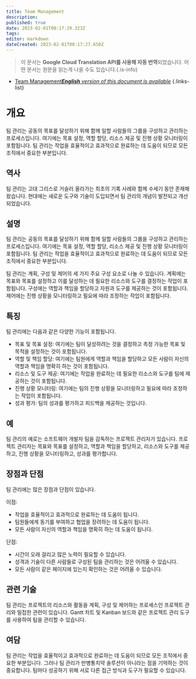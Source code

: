 ```yaml
---
title: Team Management
description: 
published: true
date: 2023-02-01T00:17:29.323Z
tags: 
editor: markdown
dateCreated: 2023-02-01T00:17:27.650Z
---
```


> 이 문서는 **Google Cloud Translation API를 사용해 자동 번역**되었습니다.
어떤 문서는 원문을 읽는게 나을 수도 있습니다.{.is-info}

- [Team Management***English** version of this document is available*](/en/Knowledge-base/Dictionary/team-management)
{.links-list}


# 개요
팀 관리는 공동의 목표를 달성하기 위해 함께 일할 사람들의 그룹을 구성하고 관리하는 프로세스입니다. 여기에는 목표 설정, 역할 할당, 리소스 제공 및 진행 상황 모니터링이 포함됩니다. 팀 관리는 작업을 효율적이고 효과적으로 완료하는 데 도움이 되므로 모든 조직에서 중요한 부분입니다.

## 역사
팀 관리는 고대 그리스로 거슬러 올라가는 최초의 기록 사례와 함께 수세기 동안 존재해 왔습니다. 현대에는 새로운 도구와 기술이 도입되면서 팀 관리의 개념이 발전되고 개선되었습니다.

## 설명
팀 관리는 공동의 목표를 달성하기 위해 함께 일할 사람들의 그룹을 구성하고 관리하는 프로세스입니다. 여기에는 목표 설정, 역할 할당, 리소스 제공 및 진행 상황 모니터링이 포함됩니다. 팀 관리는 작업을 효율적이고 효과적으로 완료하는 데 도움이 되므로 모든 조직에서 중요한 부분입니다.

팀 관리는 계획, 구성 및 제어의 세 가지 주요 구성 요소로 나눌 수 있습니다. 계획에는 목표와 목표를 설정하고 이를 달성하는 데 필요한 리소스와 도구를 결정하는 작업이 포함됩니다. 구성에는 역할과 책임을 할당하고 자원과 도구를 제공하는 것이 포함됩니다. 제어에는 진행 상황을 모니터링하고 필요에 따라 조정하는 작업이 포함됩니다.

## 특징
팀 관리에는 다음과 같은 다양한 기능이 포함됩니다.

- 목표 및 목표 설정: 여기에는 팀이 달성하려는 것을 결정하고 측정 가능한 목표 및 목적을 설정하는 것이 포함됩니다.
- 역할 및 책임 할당: 여기에는 팀원에게 역할과 책임을 할당하고 모든 사람이 자신의 역할과 책임을 명확히 하는 것이 포함됩니다.
- 리소스 및 도구 제공: 여기에는 작업을 완료하는 데 필요한 리소스와 도구를 팀에 제공하는 것이 포함됩니다.
- 진행 상황 모니터링: 여기에는 팀의 진행 상황을 모니터링하고 필요에 따라 조정하는 작업이 포함됩니다.
- 성과 평가: 팀의 성과를 평가하고 피드백을 제공하는 것입니다.

## 예
팀 관리의 예로는 소프트웨어 개발자 팀을 감독하는 프로젝트 관리자가 있습니다. 프로젝트 관리자는 목표와 목표를 설정하고, 역할과 책임을 할당하고, 리소스와 도구를 제공하고, 진행 상황을 모니터링하고, 성과를 평가합니다.

## 장점과 단점
팀 관리에는 많은 장점과 단점이 있습니다.

이점:
- 작업을 효율적이고 효과적으로 완료하는 데 도움이 됩니다.
- 팀원들에게 동기를 부여하고 협업을 장려하는 데 도움이 됩니다.
- 모든 사람이 자신의 역할과 책임을 명확히 하는 데 도움이 됩니다.

단점:
- 시간이 오래 걸리고 많은 노력이 필요할 수 있습니다.
- 성격과 기술이 다른 사람들로 구성된 팀을 관리하는 것은 어려울 수 있습니다.
- 모든 사람이 같은 페이지에 있는지 확인하는 것은 어려울 수 있습니다.

## 관련 기술
팀 관리는 프로젝트의 리소스와 활동을 계획, 구성 및 제어하는 프로세스인 프로젝트 관리와 밀접한 관련이 있습니다. Gantt 차트 및 Kanban 보드와 같은 프로젝트 관리 도구를 사용하여 팀을 관리할 수 있습니다.

## 여담
팀 관리는 작업을 효율적이고 효과적으로 완료하는 데 도움이 되므로 모든 조직에서 중요한 부분입니다. 그러나 팀 관리가 만병통치약 솔루션이 아니라는 점을 기억하는 것이 중요합니다. 팀마다 성공하기 위해 서로 다른 접근 방식과 도구가 필요할 수 있습니다.